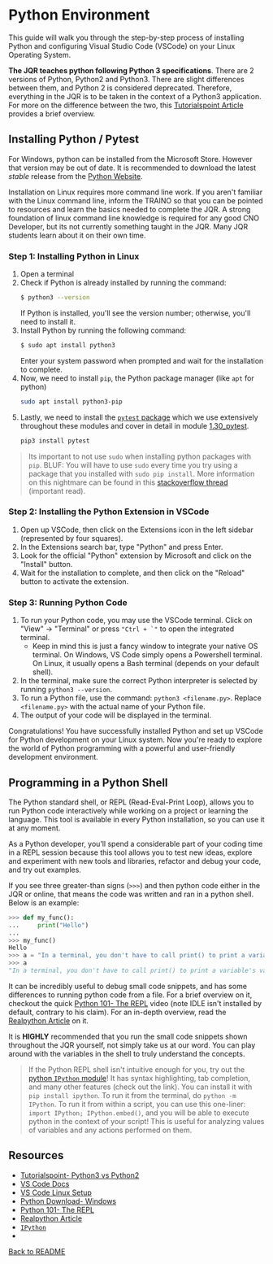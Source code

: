 # Python Environment


This guide will walk you through the step-by-step process of installing Python and configuring Visual Studio Code (VSCode) on your Linux Operating System. 

**The JQR teaches python following Python 3 specifications**. There are 2 versions of Python, Python2 and Python3. There are slight differences between them, and Python 2 is considered deprecated. Therefore, everything in the JQR is to be taken in the context of a Python3 application. For more on the difference between the two, this [Tutorialspoint Article](https://www.tutorialspoint.com/python3/python3_whatisnew.htm) provides a brief overview.


## Installing Python / Pytest

For Windows, python can be installed from the Microsoft Store. However that version may be out of date. It is recommended to download the latest *stable* release from the [Python Website](https://www.python.org/downloads/windows/). 

Installation on Linux requires more command line work. If you aren't familiar with the Linux command line, inform the TRAINO so that you can be pointed to resources and learn the basics needed to complete the JQR. A strong foundation of linux command line knowledge is required for any good CNO Developer, but its not currently something taught in the JQR. Many JQR students learn about it on their own time.

### Step 1: Installing Python in Linux
1. Open a terminal
2. Check if Python is already installed by running the command:
    ```bash
    $ python3 --version
    ```
    If Python is installed, you'll see the version number; otherwise, you'll need to install it.
3. Install Python by running the following command:
    ```bash
    $ sudo apt install python3
    ```
    Enter your system password when prompted and wait for the installation to complete.
4. Now, we need to install `pip`, the Python package manager (like `apt` for python)
    ```bash
    sudo apt install python3-pip
    ```
5. Lastly, we need to install the [`pytest` package](https://pypi.org/project/pytest/) which we use extensively throughout these modules and cover in detail in module [1.30_pytest](../1.30_pytest/README.md). 
    ```bash
    pip3 install pytest
    ```
> Its important to not use `sudo` when installing python packages with `pip`. BLUF: You will have to use `sudo` every time you try using a package that you installed with `sudo pip install`.
> More information on this nightmare can be found in this [stackoverflow thread](https://stackoverflow.com/questions/29310688/sudo-pip-install-vs-pip-install-user) (important read).

### Step 2: Installing the Python Extension in VSCode
1. Open up VSCode, then click on the Extensions icon in the left sidebar (represented by four squares).
2. In the Extensions search bar, type "Python" and press Enter.
3. Look for the official "Python" extension by Microsoft and click on the "Install" button.
4. Wait for the installation to complete, and then click on the "Reload" button to activate the extension.

### Step 3: Running Python Code
1. To run your Python code, you may use the VSCode terminal. Click on "View" &rarr; "Terminal" or press ``` "Ctrl + `" ``` to open the integrated terminal.
    - Keep in mind this is just a fancy window to integrate your native OS terminal. On Windows, VS Code simply opens a Powershell terminal. On Linux, it usually opens a Bash terminal (depends on your default shell).
2. In the terminal, make sure the correct Python interpreter is selected by running `python3 --version`.
3. To run a Python file, use the command: `python3 <filename.py>`. Replace `<filename.py>` with the actual name of your Python file.
4. The output of your code will be displayed in the terminal.

Congratulations! You have successfully installed Python and set up VSCode for Python development on your Linux system. Now you're ready to explore the world of Python programming with a powerful and user-friendly development environment.

## Programming in a Python Shell

The Python standard shell, or REPL (Read-Eval-Print Loop), allows you to run Python code interactively while working on a project or learning the language. This tool is available in every Python installation, so you can use it at any moment.

As a Python developer, you’ll spend a considerable part of your coding time in a REPL session because this tool allows you to test new ideas, explore and experiment with new tools and libraries, refactor and debug your code, and try out examples.

If you see three greater-than signs (`>>>`) and then python code either in the JQR or online, that means the code was written and ran in a python shell. Below is an example:
```py
>>> def my_func(): 
...     print("Hello")
... 
>>> my_func()
Hello
>>> a = "In a terminal, you don't have to call print() to print a variable's value!!!"  
>>> a
"In a terminal, you don't have to call print() to print a variable's value!!!"
```

It can be incredibly useful to debug small code snippets, and has some differences to running python code from a file. For a brief overview on it, checkout the quick [Python 101- The REPL](https://www.youtube.com/watch?v=ucllf6bDgnw) video (note IDLE isn't installed by default, contrary to his claim). For an in-depth overview, read the [Realpython Article](https://realpython.com/python-repl/) on it.

It is **HIGHLY** recommended that you run the small code snippets shown throughout the JQR yourself, not simply take us at our word. You can play around with the variables in the shell to truly understand the concepts.

> If the Python REPL shell isn't intuitive enough for you, try out the [python `IPython` module](https://pypi.org/project/ipython/)! It has syntax highlighting, tab completion, and many other features (check out the link).
> You can install it with `pip install ipython`. To run it from the terminal, do `python -m IPython`. To run it from within a script, you can use this one-liner: `import IPython; IPython.embed()`, and you will be able to execute python in the context of your script! This is useful for analyzing values of variables and any actions performed on them.

## Resources

- [Tutorialspoint- Python3 vs Python2](https://www.tutorialspoint.com/python3/python3_whatisnew.htm)
- [VS Code Docs](https://code.visualstudio.com/docs)
- [VS Code Linux Setup](https://code.visualstudio.com/docs/setup/linux)
- [Python Download- Windows](https://www.python.org/downloads/windows/)
- [Python 101- The REPL](https://www.youtube.com/watch?v=ucllf6bDgnw)
- [Realpython Article](https://realpython.com/python-repl/)
- [`IPython`](https://pypi.org/project/ipython/)
- 
[Back to README](README.md)

